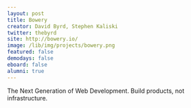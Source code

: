 ```yaml
---
layout: post
title: Bowery
creator: David Byrd, Stephen Kaliski
twitter: thebyrd
site: http://bowery.io/
image: /lib/img/projects/bowery.png
featured: false
demodays: false
eboard: false
alumni: true
---
```

The Next Generation of Web Development. Build products, not infrastructure.